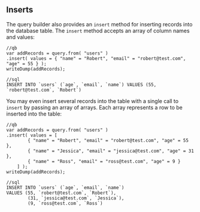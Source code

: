 ## Inserts

The query builder also provides an `insert` method for inserting records into the database table. The `insert` method accepts an array of column names and values:


```
//qb
var addRecords = query.from( "users" )
.insert( values = { "name" = "Robert", "email" = "robert@test.com", "age" = 55 } );
writeDump(addRecords);

//sql
INSERT INTO `users` (`age`, `email`, `name`) VALUES (55, `robert@test.com`, `Robert`)
```
You may even insert several records into the table with a single call to `insert` by passing an array of arrays. Each array represents a row to be inserted into the table:


```
//qb
var addRecords = query.from( "users" )
.insert( values = [
		{ "name" = "Robert", "email" = "robert@test.com", "age" = 55 },
		{ "name" = "Jessica", "email" = "jessica@test.com", "age" = 31 },
		{ "name" = "Ross", "email" = "ross@test.com", "age" = 9 }
	] );
writeDump(addRecords);

//sql
INSERT INTO `users` (`age`, `email`, `name`) 
VALUES (55, `robert@test.com`, `Robert`),
		(31, `jessica@test.com`, `Jessica`),
		(9, `ross@test.com`, `Ross`)

```
